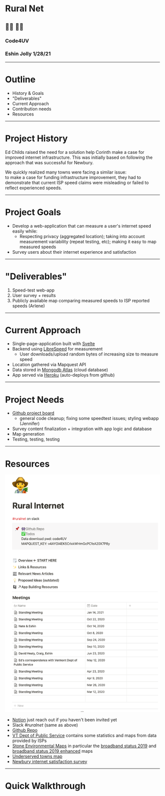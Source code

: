 # Rural Net
## 👨‍🌾 👩‍🌾
### Code4UV
### Eshin Jolly 1/28/21

---

# Outline

- History & Goals
- "Deliverables"
- Current Approach
- Contribution needs
- Resources

---

# Project History 

Ed Childs raised the need for a solution help Corinth make a case for improved internet infrastructure. This was initially based on following the approach that was successful for Newbury.

We quickly realized many towns were facing a similar issue:  
to make a case for funding infrastructure improvement, they had to demonstrate that current ISP speed claims were misleading or failed to reflect experienced speeds.

--- 

# Project Goals

- Develop a web-application that can measure a user's internet speed easily while:
  - Respecting privacy (aggregated location); taking into account measurement variability (repeat testing, etc); making it easy to map measured speeds
- Survey users about their internet experience and satisfaction

---

# "Deliverables"

1. Speed-test web-app
2. User survey + results
3. Publicly available map comparing measured speeds to ISP reported speeds (Arlene)

---

# Current Approach

- Single-page-application built with [Svelte](https://svelte.dev)
- Backend using [LibreSpeed](https://github.com/librespeed/speedtest/tree/72cccd061961a7b3e2359e01b8d6a286a14a9450) for measurement
  - User downloads/upload random bytes of increasing size to measure speed
- Location gathered via Mapquest API
- Data stored in [Mongodb Atlas](https://www.mongodb.com/cloud) (cloud database)
- App served via [Heroku](https://dashboard.heroku.com) (auto-deploys from github)

---
# Project Needs

- [Github project board](https://github.com/codeforUV/ruralnet/projects/2)
  - general code cleanup; fixing some speedtest issues; styling webapp (Jennifer)
- Survey content finalization + integration with app logic and database
- Map generation
- Testing, testing, testing

--- 

# Resources

![fit,left, 60%](notion_screenshot.jpg)

- [Notion](https://www.notion.so/codeforuv/Rural-Internet-143f869d1f6a47f899811de488431b36) just reach out if you haven't been invited yet
- Slack *#ruralnet* (same as above)
- [Github Repo](https://github.com/codeforUV/ruralnet/projects)
- [VT Dept of Public Service](https://publicservice.vermont.gov/content/broadband-availability) contains some statistics and maps from data provided by ISPs
- [Stone Environmental Maps](https://stone-env.maps.arcgis.com/home/item.html?id=1aadbcf8fe1848698db19b1e22456449) in particular the [broadband status 2019](https://stone-env.maps.arcgis.com/home/webmap/viewer.html?useExisting=1&layers=cba0c7919d1c4645a867d7d43250a3f4) and [broadband status 2019 enhanced](https://stone-env.maps.arcgis.com/home/webmap/viewer.html?useExisting=1&layers=cba0c7919d1c4645a867d7d43250a3f4) maps
- [Underserved towns map](https://www.arcgis.com/apps/View/index.html?appid=0d9eafeea51544ea90920b319cf1f89e)
- [Newbury internet satisfaction survey](https://docs.google.com/forms/d/e/1FAIpQLSfLijW81lm_O_dLd5yvX-Nu4LrJtfFR9xPRsNimCRC81Qohqg/viewform)

---

# Quick Walkthrough
